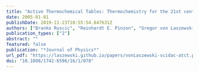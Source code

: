 ```yaml
---
title: "Active Thermochemical Tables: Thermochemistry for the 21st century"
date: 2005-01-01
publishDate: 2019-11-23T10:55:54.847631Z
authors: ["Branko Ruscic", "Reinhardt E. Pinzon", "Gregor von Laszewski", "Deepti Kodeboyina", "Alexander Burcat", "David Leahy", "David Montoya", "and Albert F. Wagner"]
publication_types: ["2"]
abstract: ""
featured: false
publication: "*Journal of Physics*"
url_pdf: "https://laszewski.github.io/papers/vonLaszewski-scidac-atct.pdf"
doi: "10.1088/1742-6596/16/1/078"
---
```


